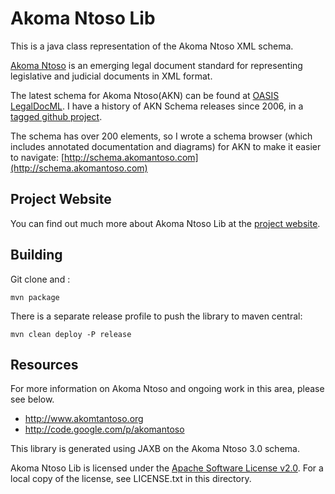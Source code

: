 # Akoma Ntoso Lib

This is a java class representation of the Akoma Ntoso XML schema. 

[Akoma Ntoso](http://www.akomtantoso.org) is an emerging legal document standard for representing legislative and judicial documents in XML format. 

The latest schema for Akoma Ntoso(AKN) can be found at [OASIS LegalDocML](https://www.oasis-open.org/committees/tc_home.php?wg_abbrev=legaldocml). I have a history of AKN Schema releases since 2006, in a [tagged github project](https://github.com/kohsah/akomantoso-release-archive). 

The schema has over 200 elements, so I wrote a schema browser (which includes annotated documentation and diagrams) for AKN to make it easier to navigate: [http://schema.akomantoso.com](http://schema.akomantoso.com)

## Project Website

You can find out much more about Akoma Ntoso Lib at the [project website](http://kohsah.github.io/akomantoso-lib/).


## Building

Git clone and :

```
mvn package
```

There is a separate release profile to push the library to maven central:

```
mvn clean deploy -P release
```


## Resources

For more information on Akoma Ntoso and ongoing work in this area, please see below. 

 * http://www.akomtantoso.org
 * http://code.google.com/p/akomantoso

This library is generated using JAXB on the Akoma Ntoso 3.0 schema. 

Akoma Ntoso Lib is licensed under the [Apache Software License v2.0](http://apache.org/licenses/LICENSE-2.0). For a local copy of the license, see LICENSE.txt in this directory.
